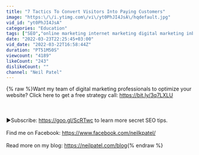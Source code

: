 ```yaml
---
title: "7 Tactics To Convert Visitors Into Paying Customers"
image: "https:\/\/i.ytimg.com\/vi\/yt0PhJI4JsA\/hqdefault.jpg"
vid_id: "yt0PhJI4JsA"
categories: "Education"
tags: ["SEO","online marketing internet marketing digital marketing inbound marketing marketing"]
date: "2022-03-23T22:25:45+03:00"
vid_date: "2022-03-22T16:58:44Z"
duration: "PT51M50S"
viewcount: "4189"
likeCount: "243"
dislikeCount: ""
channel: "Neil Patel"
---
```

{% raw %}Want my team of digital marketing professionals to optimize your website? Click here to get a free strategy call: <a rel="nofollow" target="blank" href="https://bit.ly/3q7LXLU">https://bit.ly/3q7LXLU</a><br /><br /><br /><br />►Subscribe: <a rel="nofollow" target="blank" href="https://goo.gl/ScRTwc">https://goo.gl/ScRTwc</a> to learn more secret SEO tips.<br /><br />Find me on Facebook: <a rel="nofollow" target="blank" href="https://www.facebook.com/neilkpatel/">https://www.facebook.com/neilkpatel/</a><br /><br />Read more on my blog: <a rel="nofollow" target="blank" href="https://neilpatel.com/blog">https://neilpatel.com/blog</a>{% endraw %}
